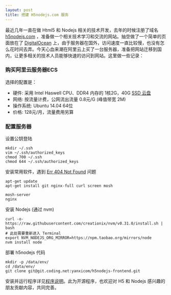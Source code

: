 ```yaml
---
layout: post
title: 搭建 H5nodejs.com 服务
---
```


最近几年一直在做 Html5 和 Nodejs 相关的技术开发，去年的时候注册了域名 [h5nodejs.com](http://h5nodejs.com/) ，准备做一个相关技术学习和交流的网站。抽空做了一个简单的页面放在了 [DigitalOcean](https://m.do.co/c/33471040f427) 上，由于服务器在国外，访问速度一直比较慢，也没有怎么花时间去弄。今天心血来潮在阿里云上买了一台服务器，准备把网站迁移到国内，让更多相关的技术人员能够快速的访问到网站。这里做一些记录：

### 购买阿里云服务器ECS

选择的配置是：

- 硬件: 采用 Intel Haswell CPU、DDR4 内存的 1核2G，40G [SSD 云盘](https://help.aliyun.com/document_detail/25382.html)
- 网络: 按流量计费，公网流出流量 0.8元/G (峰值带宽 2M)
- 操作系统: Ubuntu 14.04 64位
- 价格: 128元/月，流量费用另算

### 配置服务器

设置公钥登陆

    mkdir ~/.ssh
    vim ~/.ssh/authorized_keys
    chmod 700 ~/.ssh
    chmod 644 ~/.ssh/authorized_keys

安装常用软件，遇到 [Err 404 Not Found](https://help.aliyun.com/knowledge_detail/6702815.html) 问题

    apt-get update
    apt-get install git nginx-full curl screen mosh

    mosh-server
    nginx

安装 Nodejs (通过 nvm)

    curl -o- https://raw.githubusercontent.com/creationix/nvm/v0.31.0/install.sh | bash
    # 此处需要重新进入 Terminal
    export NVM_NODEJS_ORG_MIRROR=https://npm.taobao.org/mirrors/node
    nvm install node

部署 h5nodejs 代码

    mkdir -p /data/env/
    cd /data/env/
    git clone git@git.coding.net:yanxicom/h5nodejs-frontend.git

安装并运行程序详见[程序说明](https://coding.net/u/yanxicom/p/h5nodejs-frontend/git/blob/master/Readme.md)。此为开源程序，也欢迎对 H5 和 Nodejs 感兴趣的朋友贡献内容，共同完善。


    

